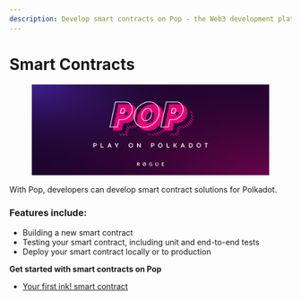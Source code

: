 ```yaml
---
description: Develop smart contracts on Pop - the Web3 development platform.
---
```


# Smart Contracts

<figure><img src=".gitbook/assets/image.png" alt=""><figcaption></figcaption></figure>

With Pop, developers can develop smart contract solutions for Polkadot.

### Features include:

* Building a new smart contract
* Testing your smart contract, including unit and end-to-end tests
* Deploy your smart contract locally or to production

**Get started with smart contracts on Pop**

* [Your first ink! smart contract](tutorials/your-first-ink-smart-contract.md)
